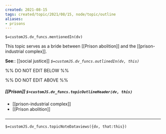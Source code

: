 ```yaml
---
created: 2021-08-15
tags: created/topic/2021/08/15, node/topic/outline
aliases:
- prisons
---
```

`$=customJS.dv_funcs.mentionedIn(dv)`


This topic serves as a bride between [[Prison abolition]] and the [[prison-industrial complex]].

**See**:: [[social justice]]
*`$=customJS.dv_funcs.outlinedIn(dv, this)`*

%% DO NOT EDIT BELOW %%

%% DO NOT EDIT ABOVE %%
##### [[Prison]] `$=customJS.dv_funcs.topicOutlineHeader(dv, this)`
- [[prison-industrial complex]]
- [[Prison abolition]]

### <hr class="dataviews"/>

`$=customJS.dv_funcs.topicNoteDataviews({dv, that:this})`